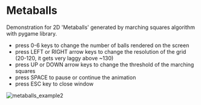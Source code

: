 # Metaballs
Demonstration for 2D 'Metaballs' generated by marching squares algorithm with pygame library.

* press 0-6 keys to change the number of balls rendered on the screen
* press LEFT or RIGHT arrow keys to change the resolution of the grid (20-120, it gets very laggy above ~130)
* press UP or DOWN arrow keys to change the threshold of the marching squares
* press SPACE to pause or continue the animation
* press ESC key to close window


![metaballs_example2](https://github.com/user-attachments/assets/0c85a9bd-a6db-44e4-94d3-3df70ed607f0)
